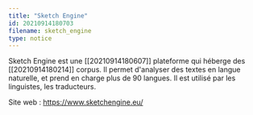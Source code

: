 ```yaml
---
title: "Sketch Engine"
id: 20210914180703
filename: sketch_engine
type: notice
---
```


Sketch Engine est une [[20210914180607]] plateforme qui héberge des [[20210914180214]] corpus. Il permet d'analyser des textes en langue naturelle, et prend en charge plus de 90 langues. Il est utilisé par les linguistes, les traducteurs. 

Site web : <https://www.sketchengine.eu/>

